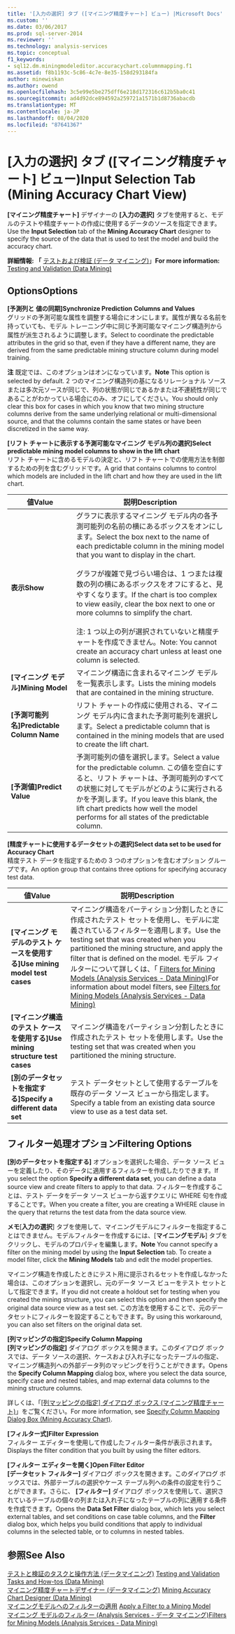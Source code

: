 ```yaml
---
title: '[入力の選択] タブ ([マイニング精度チャート] ビュー) |Microsoft Docs'
ms.custom: ''
ms.date: 03/06/2017
ms.prod: sql-server-2014
ms.reviewer: ''
ms.technology: analysis-services
ms.topic: conceptual
f1_keywords:
- sql12.dm.miningmodeleditor.accuracychart.columnmapping.f1
ms.assetid: f8b1193c-5c86-4c7e-8e35-158d293184fa
author: minewiskan
ms.author: owend
ms.openlocfilehash: 3c5e99e5be275dff6e218d172316c612b5ba0c41
ms.sourcegitcommit: ad4d92dce894592a259721a1571b1d8736abacdb
ms.translationtype: MT
ms.contentlocale: ja-JP
ms.lasthandoff: 08/04/2020
ms.locfileid: "87641367"
---
```

# <a name="input-selection-tab-mining-accuracy-chart-view"></a><span data-ttu-id="ba248-102">[入力の選択] タブ ([マイニング精度チャート] ビュー)</span><span class="sxs-lookup"><span data-stu-id="ba248-102">Input Selection Tab (Mining Accuracy Chart View)</span></span>
  <span data-ttu-id="ba248-103">**[マイニング精度チャート]** デザイナーの **[入力の選択]** タブを使用すると、モデルのテストや精度チャートの作成に使用するデータのソースを指定できます。</span><span class="sxs-lookup"><span data-stu-id="ba248-103">Use the **Input Selection** tab of the **Mining Accuracy Chart** designer to specify the source of the data that is used to test the model and build the accuracy chart.</span></span>  
  
 <span data-ttu-id="ba248-104">**詳細情報: 「** [テストおよび検証 &#40;データ マイニング&#41;](data-mining/testing-and-validation-data-mining.md)」</span><span class="sxs-lookup"><span data-stu-id="ba248-104">**For more information:** [Testing and Validation &#40;Data Mining&#41;](data-mining/testing-and-validation-data-mining.md)</span></span>  
  
## <a name="options"></a><span data-ttu-id="ba248-105">Options</span><span class="sxs-lookup"><span data-stu-id="ba248-105">Options</span></span>  
 <span data-ttu-id="ba248-106">**[予測列と**  **値の同期]**</span><span class="sxs-lookup"><span data-stu-id="ba248-106">**Synchronize Prediction**  **Columns and Values**</span></span>  
 <span data-ttu-id="ba248-107">グリッドの予測可能な属性を調整する場合にオンにします。属性が異なる名前を持っていても、モデル トレーニング中に同じ予測可能なマイニング構造列から属性が派生されるように調整します。</span><span class="sxs-lookup"><span data-stu-id="ba248-107">Select to coordinate the predictable attributes in the grid so that, even if they have a different name, they are derived from the same predictable mining structure column during model training.</span></span>  
  
 <span data-ttu-id="ba248-108">**注** 既定では、このオプションはオンになっています。</span><span class="sxs-lookup"><span data-stu-id="ba248-108">**Note** This option is selected by default.</span></span> <span data-ttu-id="ba248-109">2 つのマイニング構造列の基になるリレーショナル ソースまたは多次元ソースが同じで、列の状態が同じであるかまたは不連続性が同じであることがわかっている場合にのみ、オフにしてください。</span><span class="sxs-lookup"><span data-stu-id="ba248-109">You should only clear this box for cases in which you know that two mining structure columns derive from the same underlying relational or multi-dimensional source, and that the columns contain the same states or have been discretized in the same way.</span></span>  
  
 <span data-ttu-id="ba248-110">**[リフト チャートに表示する予測可能なマイニング モデル列の選択]**</span><span class="sxs-lookup"><span data-stu-id="ba248-110">**Select predictable mining model columns to show in the lift chart**</span></span>  
 <span data-ttu-id="ba248-111">リフト チャートに含めるモデルの決定と、リフト チャートでの使用方法を制御するための列を含むグリッドです。</span><span class="sxs-lookup"><span data-stu-id="ba248-111">A grid that contains columns to control which models are included in the lift chart and how they are used in the lift chart.</span></span>  
  
|<span data-ttu-id="ba248-112">値</span><span class="sxs-lookup"><span data-stu-id="ba248-112">Value</span></span>|<span data-ttu-id="ba248-113">説明</span><span class="sxs-lookup"><span data-stu-id="ba248-113">Description</span></span>|  
|-----------|-----------------|  
|<span data-ttu-id="ba248-114">**表示**</span><span class="sxs-lookup"><span data-stu-id="ba248-114">**Show**</span></span>|<span data-ttu-id="ba248-115">グラフに表示するマイニング モデル内の各予測可能列の名前の横にあるボックスをオンにします。</span><span class="sxs-lookup"><span data-stu-id="ba248-115">Select the box next to the name of each predictable column in the mining model that you want to display in the chart.</span></span><br /><br /> <span data-ttu-id="ba248-116">グラフが複雑で見づらい場合は、1 つまたは複数の列の横にあるボックスをオフにすると、見やすくなります。</span><span class="sxs-lookup"><span data-stu-id="ba248-116">If the chart is too complex to view easily, clear the box next to one or more columns to simplify the chart.</span></span><br /><br /> <span data-ttu-id="ba248-117">注: 1 つ以上の列が選択されていないと精度チャートを作成できません。</span><span class="sxs-lookup"><span data-stu-id="ba248-117">Note: You cannot create an accuracy chart unless at least one column is selected.</span></span>|  
|<span data-ttu-id="ba248-118">**[マイニング モデル]**</span><span class="sxs-lookup"><span data-stu-id="ba248-118">**Mining Model**</span></span>|<span data-ttu-id="ba248-119">マイニング構造に含まれるマイニング モデルを一覧表示します。</span><span class="sxs-lookup"><span data-stu-id="ba248-119">Lists the mining models that are contained in the mining structure.</span></span>|  
|<span data-ttu-id="ba248-120">**[予測可能列名]**</span><span class="sxs-lookup"><span data-stu-id="ba248-120">**Predictable Column Name**</span></span>|<span data-ttu-id="ba248-121">リフト チャートの作成に使用される、マイニング モデル内に含まれた予測可能列を選択します。</span><span class="sxs-lookup"><span data-stu-id="ba248-121">Select a predictable column that is contained in the mining models that are used to create the lift chart.</span></span>|  
|<span data-ttu-id="ba248-122">**[予測値]**</span><span class="sxs-lookup"><span data-stu-id="ba248-122">**Predict Value**</span></span>|<span data-ttu-id="ba248-123">予測可能列の値を選択します。</span><span class="sxs-lookup"><span data-stu-id="ba248-123">Select a value for the predictable column.</span></span> <span data-ttu-id="ba248-124">この値を空白にすると、リフト チャートは、予測可能列のすべての状態に対してモデルがどのように実行されるかを予測します。</span><span class="sxs-lookup"><span data-stu-id="ba248-124">If you leave this blank, the lift chart predicts how well the model performs for all states of the predictable column.</span></span>|  
  
 <span data-ttu-id="ba248-125">**[精度チャートに使用するデータセットの選択]**</span><span class="sxs-lookup"><span data-stu-id="ba248-125">**Select data set to be used for Accuracy Chart**</span></span>  
 <span data-ttu-id="ba248-126">精度テスト データを指定するための 3 つのオプションを含むオプション グループです。</span><span class="sxs-lookup"><span data-stu-id="ba248-126">An option group that contains three options for specifying accuracy test data.</span></span>  
  
|<span data-ttu-id="ba248-127">値</span><span class="sxs-lookup"><span data-stu-id="ba248-127">Value</span></span>|<span data-ttu-id="ba248-128">説明</span><span class="sxs-lookup"><span data-stu-id="ba248-128">Description</span></span>|  
|-----------|-----------------|  
|<span data-ttu-id="ba248-129">**[マイニング モデルのテスト ケースを使用する]**</span><span class="sxs-lookup"><span data-stu-id="ba248-129">**Use mining model test cases**</span></span>|<span data-ttu-id="ba248-130">マイニング構造をパーティション分割したときに作成されたテスト セットを使用し、モデルに定義されているフィルターを適用します。</span><span class="sxs-lookup"><span data-stu-id="ba248-130">Use the testing set that was created when you partitioned the mining structure, and apply the filter that is defined on the model.</span></span> <span data-ttu-id="ba248-131">モデル フィルターについて詳しくは、「 [Filters for Mining Models &#40;Analysis Services - Data Mining&#41;](data-mining/mining-models-analysis-services-data-mining.md)</span><span class="sxs-lookup"><span data-stu-id="ba248-131">For information about model filters, see [Filters for Mining Models &#40;Analysis Services - Data Mining&#41;](data-mining/mining-models-analysis-services-data-mining.md)</span></span>|  
|<span data-ttu-id="ba248-132">**[マイニング構造のテスト ケースを使用する]**</span><span class="sxs-lookup"><span data-stu-id="ba248-132">**Use mining structure test cases**</span></span>|<span data-ttu-id="ba248-133">マイニング構造をパーティション分割したときに作成されたテスト セットを使用します。</span><span class="sxs-lookup"><span data-stu-id="ba248-133">Use the testing set that was created when you partitioned the mining structure.</span></span>|  
|<span data-ttu-id="ba248-134">**[別のデータセットを指定する]**</span><span class="sxs-lookup"><span data-stu-id="ba248-134">**Specify a different data set**</span></span>|<span data-ttu-id="ba248-135">テスト データセットとして使用するテーブルを既存のデータ ソース ビューから指定します。</span><span class="sxs-lookup"><span data-stu-id="ba248-135">Specify a table from an existing data source view to use as a test data set.</span></span>|  
  
## <a name="filtering-options"></a><span data-ttu-id="ba248-136">フィルター処理オプション</span><span class="sxs-lookup"><span data-stu-id="ba248-136">Filtering Options</span></span>  
 <span data-ttu-id="ba248-137">**[別のデータセットを指定する]** オプションを選択した場合、データ ソース ビューを定義したり、そのデータに適用するフィルターを作成したりできます。</span><span class="sxs-lookup"><span data-stu-id="ba248-137">If you select the option **Specify a different data set**, you can define a data source view and create filters to apply to that data.</span></span> <span data-ttu-id="ba248-138">フィルターを作成することは、テスト データをデータ ソース ビューから返すクエリに WHERE 句を作成することです。</span><span class="sxs-lookup"><span data-stu-id="ba248-138">When you create a filter, you are creating a WHERE clause in the query that returns the test data from the data source view.</span></span>  
  
 <span data-ttu-id="ba248-139">**メモ**[**入力の選択**] タブを使用して、マイニングモデルにフィルターを指定することはできません。モデルフィルターを作成するには、[**マイニングモデル**] タブをクリックし、モデルのプロパティを編集します。</span><span class="sxs-lookup"><span data-stu-id="ba248-139">**Note** You cannot specify a filter on the mining model by using the **Input Selection** tab. To create a model filter, click the **Mining Models** tab and edit the model properties.</span></span>  
  
 <span data-ttu-id="ba248-140">マイニング構造を作成したときにテスト用に提示されるセットを作成しなかった場合は、このオプションを選択し、元のデータ ソース ビューをテスト セットとして指定できます。</span><span class="sxs-lookup"><span data-stu-id="ba248-140">If you did not create a holdout set for testing when you created the mining structure, you can select this option and then specify the original data source view as a test set.</span></span> <span data-ttu-id="ba248-141">この方法を使用することで、元のデータセットにフィルターを設定することもできます。</span><span class="sxs-lookup"><span data-stu-id="ba248-141">By using  this workaround, you can also set filters on the original data set.</span></span>  
  
 <span data-ttu-id="ba248-142">**[列マッピングの指定]**</span><span class="sxs-lookup"><span data-stu-id="ba248-142">**Specify Column Mapping**</span></span>  
 <span data-ttu-id="ba248-143">**[列マッピングの指定]** ダイアログ ボックスを開きます。このダイアログ ボックスでは、データ ソースの選択、ケースおよび入れ子になったテーブルの指定、マイニング構造列への外部データ列のマッピングを行うことができます。</span><span class="sxs-lookup"><span data-stu-id="ba248-143">Opens the **Specify Column Mapping** dialog box, where you select the data source, specify case and nested tables, and map external data columns to the mining structure columns.</span></span>  
  
 <span data-ttu-id="ba248-144">詳しくは、「[[列マッピングの指定] ダイアログ ボックス &#40;マイニング精度チャート&#41;](specify-column-mapping-dialog-box-mining-accuracy-chart.md)」をご覧ください。</span><span class="sxs-lookup"><span data-stu-id="ba248-144">For more information, see [Specify Column Mapping Dialog Box &#40;Mining Accuracy Chart&#41;](specify-column-mapping-dialog-box-mining-accuracy-chart.md).</span></span>  
  
 <span data-ttu-id="ba248-145">**[フィルター式]**</span><span class="sxs-lookup"><span data-stu-id="ba248-145">**Filter Expression**</span></span>  
 <span data-ttu-id="ba248-146">フィルター エディターを使用して作成したフィルター条件が表示されます。</span><span class="sxs-lookup"><span data-stu-id="ba248-146">Displays the filter condition that you built by using the filter editors.</span></span>  
  
 <span data-ttu-id="ba248-147">**[フィルター エディターを開く]**</span><span class="sxs-lookup"><span data-stu-id="ba248-147">**Open Filter Editor**</span></span>  
 <span data-ttu-id="ba248-148">**[データセット フィルター]** ダイアログ ボックスを開きます。このダイアログ ボックスでは、外部テーブルの選択やケース テーブル列への条件の設定を行うことができます。さらに、 **[フィルター]** ダイアログ ボックスを使用して、選択されているテーブルの個々の列または入れ子になったテーブルの列に適用する条件を作成できます。</span><span class="sxs-lookup"><span data-stu-id="ba248-148">Opens the **Data Set Filter** dialog box, which lets you select external tables, and set conditions on case table columns, and the **Filter** dialog box, which helps you build conditions that apply to individual columns in the selected table, or to columns in nested tables.</span></span>  
  
## <a name="see-also"></a><span data-ttu-id="ba248-149">参照</span><span class="sxs-lookup"><span data-stu-id="ba248-149">See Also</span></span>  
 <span data-ttu-id="ba248-150">[テストと検証のタスクと操作方法 &#40;データマイニング&#41;](data-mining/testing-and-validation-tasks-and-how-tos-data-mining.md) </span><span class="sxs-lookup"><span data-stu-id="ba248-150">[Testing and Validation Tasks and How-tos &#40;Data Mining&#41;](data-mining/testing-and-validation-tasks-and-how-tos-data-mining.md) </span></span>  
 <span data-ttu-id="ba248-151">[マイニング精度チャートデザイナー &#40;データマイニング&#41;](mining-accuracy-chart-designer-data-mining.md) </span><span class="sxs-lookup"><span data-stu-id="ba248-151">[Mining Accuracy Chart Designer &#40;Data Mining&#41;](mining-accuracy-chart-designer-data-mining.md) </span></span>  
 <span data-ttu-id="ba248-152">[マイニングモデルへのフィルターの適用](data-mining/apply-a-filter-to-a-mining-model.md) </span><span class="sxs-lookup"><span data-stu-id="ba248-152">[Apply a Filter to a Mining Model](data-mining/apply-a-filter-to-a-mining-model.md) </span></span>  
 [<span data-ttu-id="ba248-153">マイニング モデルのフィルター &#40;Analysis Services - データ マイニング&#41;</span><span class="sxs-lookup"><span data-stu-id="ba248-153">Filters for Mining Models &#40;Analysis Services - Data Mining&#41;</span></span>](data-mining/mining-models-analysis-services-data-mining.md)  
  
  
